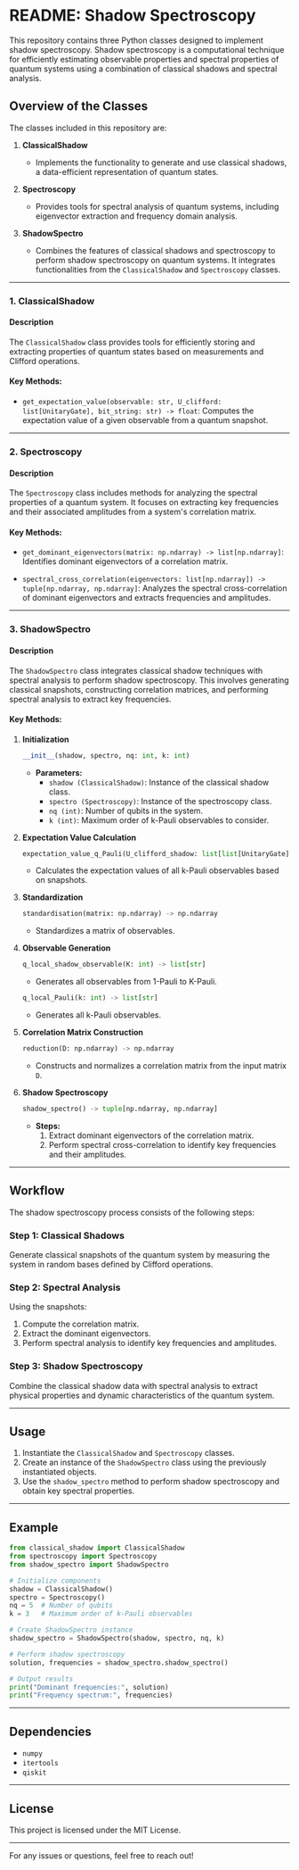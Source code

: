 # README: Shadow Spectroscopy

This repository contains three Python classes designed to implement shadow spectroscopy. Shadow spectroscopy is a computational technique for efficiently estimating observable properties and spectral properties of quantum systems using a combination of classical shadows and spectral analysis.

## Overview of the Classes

The classes included in this repository are:

1. **ClassicalShadow**
   - Implements the functionality to generate and use classical shadows, a data-efficient representation of quantum states.

2. **Spectroscopy**
   - Provides tools for spectral analysis of quantum systems, including eigenvector extraction and frequency domain analysis.

3. **ShadowSpectro**
   - Combines the features of classical shadows and spectroscopy to perform shadow spectroscopy on quantum systems. It integrates functionalities from the `ClassicalShadow` and `Spectroscopy` classes.

---

### 1. ClassicalShadow

#### Description
The `ClassicalShadow` class provides tools for efficiently storing and extracting properties of quantum states based on measurements and Clifford operations.

#### Key Methods:
- `get_expectation_value(observable: str, U_clifford: list[UnitaryGate], bit_string: str) -> float`:
  Computes the expectation value of a given observable from a quantum snapshot.

---

### 2. Spectroscopy

#### Description
The `Spectroscopy` class includes methods for analyzing the spectral properties of a quantum system. It focuses on extracting key frequencies and their associated amplitudes from a system's correlation matrix.

#### Key Methods:
- `get_dominant_eigenvectors(matrix: np.ndarray) -> list[np.ndarray]`:
  Identifies dominant eigenvectors of a correlation matrix.

- `spectral_cross_correlation(eigenvectors: list[np.ndarray]) -> tuple[np.ndarray, np.ndarray]`:
  Analyzes the spectral cross-correlation of dominant eigenvectors and extracts frequencies and amplitudes.

---

### 3. ShadowSpectro

#### Description
The `ShadowSpectro` class integrates classical shadow techniques with spectral analysis to perform shadow spectroscopy. This involves generating classical snapshots, constructing correlation matrices, and performing spectral analysis to extract key frequencies.

#### Key Methods:

1. **Initialization**
   ```python
   __init__(shadow, spectro, nq: int, k: int)
   ```
   - **Parameters:**
     - `shadow (ClassicalShadow)`: Instance of the classical shadow class.
     - `spectro (Spectroscopy)`: Instance of the spectroscopy class.
     - `nq (int)`: Number of qubits in the system.
     - `k (int)`: Maximum order of k-Pauli observables to consider.

2. **Expectation Value Calculation**
   ```python
   expectation_value_q_Pauli(U_clifford_shadow: list[list[UnitaryGate]], bit_string_shadow: list[str]) -> np.ndarray
   ```
   - Calculates the expectation values of all k-Pauli observables based on snapshots.

3. **Standardization**
   ```python
   standardisation(matrix: np.ndarray) -> np.ndarray
   ```
   - Standardizes a matrix of observables.

4. **Observable Generation**
   ```python
   q_local_shadow_observable(K: int) -> list[str]
   ```
   - Generates all observables from 1-Pauli to K-Pauli.

   ```python
   q_local_Pauli(k: int) -> list[str]
   ```
   - Generates all k-Pauli observables.

5. **Correlation Matrix Construction**
   ```python
   reduction(D: np.ndarray) -> np.ndarray
   ```
   - Constructs and normalizes a correlation matrix from the input matrix `D`.

6. **Shadow Spectroscopy**
   ```python
   shadow_spectro() -> tuple[np.ndarray, np.ndarray]
   ```
   - **Steps:**
     1. Extract dominant eigenvectors of the correlation matrix.
     2. Perform spectral cross-correlation to identify key frequencies and their amplitudes.

---

## Workflow
The shadow spectroscopy process consists of the following steps:

### Step 1: Classical Shadows
Generate classical snapshots of the quantum system by measuring the system in random bases defined by Clifford operations.

### Step 2: Spectral Analysis
Using the snapshots:
1. Compute the correlation matrix.
2. Extract the dominant eigenvectors.
3. Perform spectral analysis to identify key frequencies and amplitudes.

### Step 3: Shadow Spectroscopy
Combine the classical shadow data with spectral analysis to extract physical properties and dynamic characteristics of the quantum system.

---

## Usage
1. Instantiate the `ClassicalShadow` and `Spectroscopy` classes.
2. Create an instance of the `ShadowSpectro` class using the previously instantiated objects.
3. Use the `shadow_spectro` method to perform shadow spectroscopy and obtain key spectral properties.

---

## Example
```python
from classical_shadow import ClassicalShadow
from spectroscopy import Spectroscopy
from shadow_spectro import ShadowSpectro

# Initialize components
shadow = ClassicalShadow()
spectro = Spectroscopy()
nq = 5  # Number of qubits
k = 3   # Maximum order of k-Pauli observables

# Create ShadowSpectro instance
shadow_spectro = ShadowSpectro(shadow, spectro, nq, k)

# Perform shadow spectroscopy
solution, frequencies = shadow_spectro.shadow_spectro()

# Output results
print("Dominant frequencies:", solution)
print("Frequency spectrum:", frequencies)
```

---

## Dependencies
- `numpy`
- `itertools`
- `qiskit`

---

## License
This project is licensed under the MIT License.

---

For any issues or questions, feel free to reach out!

